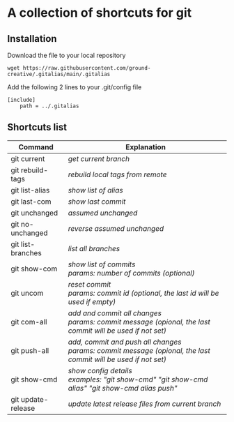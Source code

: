 # A collection of shortcuts for git

## Installation
 
Download the file to your  local repository
```
wget https://raw.githubusercontent.com/ground-creative/.gitalias/main/.gitalias
```

Add the following 2 lines to your .git/config file
```
[include]
	path = ../.gitalias
```
 
## Shortcuts list

| Command  | Explanation |
| ------------- | ------------- |
| git current | *get current branch* |
| git rebuild-tags  | *rebuild local tags from remote* |
| git list-alias  | *show list of alias*  |
| git last-com | *show last commit*  |
| git unchanged | *assumed unchanged* |
| git no-unchanged | *reverse assumed unchanged* |
| git list-branches  | *list all branches*  |
| git show-com  | *show list of commits<br>params: number of commits (optional)* |
| git uncom  | *reset commit<br>params: commit id (optional, the last id will be used if empty)* |
| git com-all | *add and commit all changes<br>params: commit message (opional, the last commit will be used if not set)* |
| git push-all | *add, commit and push all changes<br>params: commit message (opional, the last commit will be used if not set)* |
| git show-cmd | *show config details<br>examples: "git show-cmd" "git show-cmd alias" "git show-cmd alias push"* |
| git update-release  | *update latest release files from current branch*  |